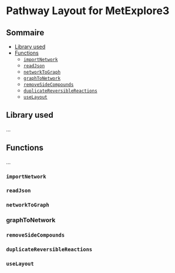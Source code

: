 # Pathway Layout for MetExplore3

## Sommaire

- [Library used](#lib)
- [Functions](#functions)
  - [`importNetwork`](#importNetwork)
  - [`readJson`](#readJson)
  - [`networkToGraph`](#networkToGraph)
  - [`graphToNetwork`](#graphToNetwork)
  - [`removeSideCompounds`](#removeSideCompounds)
  - [`duplicateReversibleReactions`](#duplicateReversibleReactions)
  - [`useLayout`](#useLayout)



## <a id="lib">Library used</a>

...

## <a id="functions">Functions</a>

...

### <a id="importNetwork">`importNetwork`</a>

### <a id="readJson">`readJson`</a>

### <a id="networkToGraph">`networkToGraph`</a>

### <a id="graphToNetwork">graphToNetwork</a>

### <a id="removeSideCompounds">`removeSideCompounds`</a>

### <a id="duplicateReversibleReactions">`duplicateReversibleReactions`</a>

### <a id="useLayout">`useLayout`</a>


